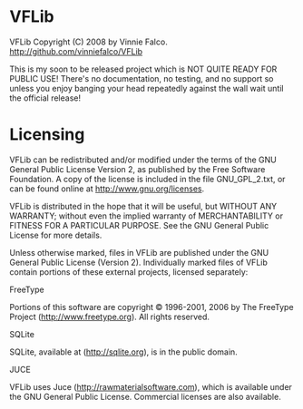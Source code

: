 # VFLib

VFLib Copyright (C) 2008 by Vinnie Falco. http://github.com/vinniefalco/VFLib

This is my soon to be released project which is NOT QUITE READY FOR PUBLIC USE!
There's no documentation, no testing, and no support so unless you enjoy
banging your head repeatedly against the wall wait until the official release!

# Licensing

VFLib can be redistributed and/or modified under the terms of the GNU General
Public License Version 2, as published by the Free Software Foundation.
A copy of the license is included in the file GNU_GPL_2.txt, or can be found
online at http://www.gnu.org/licenses.

VFLib is distributed in the hope that it will be useful, but WITHOUT ANY
WARRANTY; without even the implied warranty of MERCHANTABILITY or FITNESS FOR
A PARTICULAR PURPOSE.  See the GNU General Public License for more details.

Unless otherwise marked, files in VFLib are published under the GNU General
Public License (Version 2). Individually marked files of VFLib contain
portions of these external projects, licensed separately:

FreeType

  Portions of this software are copyright © 1996-2001, 2006 by
    The FreeType Project (http://www.freetype.org). All rights reserved.

SQLite

  SQLite, available at (http://sqlite.org), is in the public domain.

JUCE

  VFLib uses Juce (http://rawmaterialsoftware.com), which is available under
  the GNU General Public License. Commercial licenses are also available.
